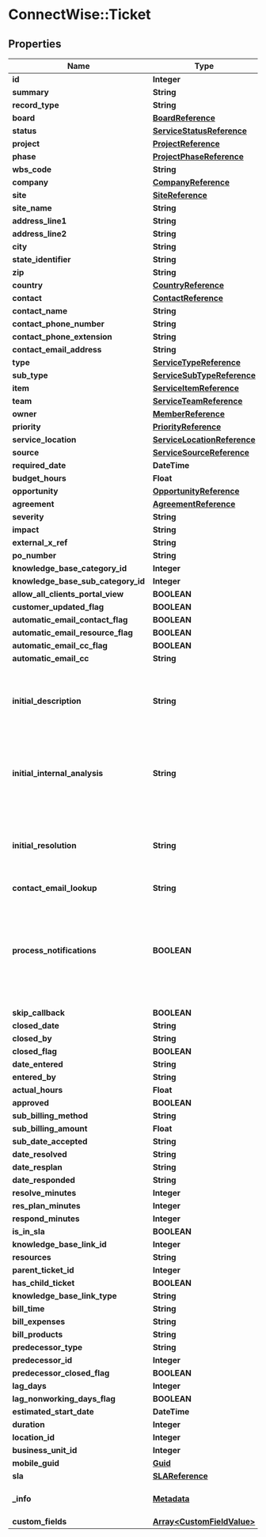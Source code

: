 # ConnectWise::Ticket

## Properties
Name | Type | Description | Notes
------------ | ------------- | ------------- | -------------
**id** | **Integer** |  | [optional] 
**summary** | **String** |  | 
**record_type** | **String** |  | [optional] 
**board** | [**BoardReference**](BoardReference.md) |  | [optional] 
**status** | [**ServiceStatusReference**](ServiceStatusReference.md) |  | [optional] 
**project** | [**ProjectReference**](ProjectReference.md) |  | [optional] 
**phase** | [**ProjectPhaseReference**](ProjectPhaseReference.md) |  | [optional] 
**wbs_code** | **String** |  | [optional] 
**company** | [**CompanyReference**](CompanyReference.md) |  | 
**site** | [**SiteReference**](SiteReference.md) |  | [optional] 
**site_name** | **String** |  | [optional] 
**address_line1** | **String** |  | [optional] 
**address_line2** | **String** |  | [optional] 
**city** | **String** |  | [optional] 
**state_identifier** | **String** |  | [optional] 
**zip** | **String** |  | [optional] 
**country** | [**CountryReference**](CountryReference.md) |  | [optional] 
**contact** | [**ContactReference**](ContactReference.md) |  | [optional] 
**contact_name** | **String** |  | [optional] 
**contact_phone_number** | **String** |  | [optional] 
**contact_phone_extension** | **String** |  | [optional] 
**contact_email_address** | **String** |  | [optional] 
**type** | [**ServiceTypeReference**](ServiceTypeReference.md) |  | [optional] 
**sub_type** | [**ServiceSubTypeReference**](ServiceSubTypeReference.md) |  | [optional] 
**item** | [**ServiceItemReference**](ServiceItemReference.md) |  | [optional] 
**team** | [**ServiceTeamReference**](ServiceTeamReference.md) |  | [optional] 
**owner** | [**MemberReference**](MemberReference.md) |  | [optional] 
**priority** | [**PriorityReference**](PriorityReference.md) |  | [optional] 
**service_location** | [**ServiceLocationReference**](ServiceLocationReference.md) |  | [optional] 
**source** | [**ServiceSourceReference**](ServiceSourceReference.md) |  | [optional] 
**required_date** | **DateTime** |  | [optional] 
**budget_hours** | **Float** |  | [optional] 
**opportunity** | [**OpportunityReference**](OpportunityReference.md) |  | [optional] 
**agreement** | [**AgreementReference**](AgreementReference.md) |  | [optional] 
**severity** | **String** |  | [optional] 
**impact** | **String** |  | [optional] 
**external_x_ref** | **String** |  | [optional] 
**po_number** | **String** |  | [optional] 
**knowledge_base_category_id** | **Integer** |  | [optional] 
**knowledge_base_sub_category_id** | **Integer** |  | [optional] 
**allow_all_clients_portal_view** | **BOOLEAN** |  | [optional] 
**customer_updated_flag** | **BOOLEAN** |  | [optional] 
**automatic_email_contact_flag** | **BOOLEAN** |  | [optional] 
**automatic_email_resource_flag** | **BOOLEAN** |  | [optional] 
**automatic_email_cc_flag** | **BOOLEAN** |  | [optional] 
**automatic_email_cc** | **String** |  | [optional] 
**initial_description** | **String** | Only available for POST, will not be returned in the response | [optional] 
**initial_internal_analysis** | **String** | Only available for POST, will not be returned in the response | [optional] 
**initial_resolution** | **String** | Only available for POST, will not be returned in the response | [optional] 
**contact_email_lookup** | **String** |  | [optional] 
**process_notifications** | **BOOLEAN** | Can be set to false to skip notification processing when adding or updating a ticket (Defaults to True) | [optional] 
**skip_callback** | **BOOLEAN** |  | [optional] 
**closed_date** | **String** |  | [optional] 
**closed_by** | **String** |  | [optional] 
**closed_flag** | **BOOLEAN** |  | [optional] 
**date_entered** | **String** |  | [optional] 
**entered_by** | **String** |  | [optional] 
**actual_hours** | **Float** |  | [optional] 
**approved** | **BOOLEAN** |  | [optional] 
**sub_billing_method** | **String** |  | [optional] 
**sub_billing_amount** | **Float** |  | [optional] 
**sub_date_accepted** | **String** |  | [optional] 
**date_resolved** | **String** |  | [optional] 
**date_resplan** | **String** |  | [optional] 
**date_responded** | **String** |  | [optional] 
**resolve_minutes** | **Integer** |  | [optional] 
**res_plan_minutes** | **Integer** |  | [optional] 
**respond_minutes** | **Integer** |  | [optional] 
**is_in_sla** | **BOOLEAN** |  | [optional] 
**knowledge_base_link_id** | **Integer** |  | [optional] 
**resources** | **String** |  | [optional] 
**parent_ticket_id** | **Integer** |  | [optional] 
**has_child_ticket** | **BOOLEAN** |  | [optional] 
**knowledge_base_link_type** | **String** |  | [optional] 
**bill_time** | **String** |  | [optional] 
**bill_expenses** | **String** |  | [optional] 
**bill_products** | **String** |  | [optional] 
**predecessor_type** | **String** |  | [optional] 
**predecessor_id** | **Integer** |  | [optional] 
**predecessor_closed_flag** | **BOOLEAN** |  | [optional] 
**lag_days** | **Integer** |  | [optional] 
**lag_nonworking_days_flag** | **BOOLEAN** |  | [optional] 
**estimated_start_date** | **DateTime** |  | [optional] 
**duration** | **Integer** |  | [optional] 
**location_id** | **Integer** |  | [optional] 
**business_unit_id** | **Integer** |  | [optional] 
**mobile_guid** | [**Guid**](Guid.md) |  | [optional] 
**sla** | [**SLAReference**](SLAReference.md) |  | [optional] 
**_info** | [**Metadata**](Metadata.md) | Metadata of the entity | [optional] 
**custom_fields** | [**Array&lt;CustomFieldValue&gt;**](CustomFieldValue.md) |  | [optional] 


